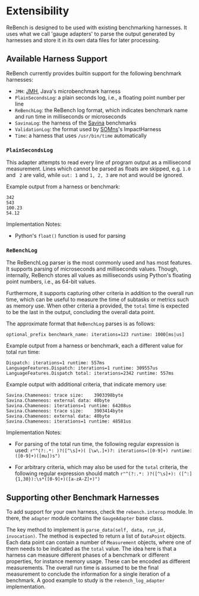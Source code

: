 # Extensibility

ReBench is designed to be used with existing benchmarking harnesses.
It uses what we call 'gauge adapters' to parse the output generated by harnesses
and store it in its own data files for later processing.

## Available Harness Support

ReBench currently provides builtin support for the following benchmark harnesses:

- `JMH`: [JMH](http://openjdk.java.net/projects/code-tools/jmh/), Java's microbenchmark harness
- `PlainSecondsLog`: a plain seconds log, i.e., a floating point number per line
- `ReBenchLog`: the ReBench log format, which indicates benchmark name and run time in milliseconds or microseconds
- `SavinaLog`: the harness of the [Savina](https://github.com/shamsimam/savina) benchmarks
- `ValidationLog`: the format used by [SOMns](https://github.com/smarr/SOMns)'s ImpactHarness
- `Time`: a harness that uses `/usr/bin/time` automatically

### `PlainSecondsLog`

This adapter attempts to read every line of program output as a millisecond
measurement. Lines which cannot be parsed as floats are skipped, e.g. `1.0` and
`  2 ` are valid, while `out: 1` and `1, 2, 3` are not and would be ignored.

Example output from a harness or benchmark:

```
342
543
100.23
54.12
```

Implementation Notes:

 - Python's `float()` function is used for parsing

### `ReBenchLog`

The ReBenchLog parser is the most commonly used and has most features.
It supports parsing of microseconds and milliseconds values.
Though, internally, ReBench stores all values as milliseconds using Python's
floating point numbers, i.e., as 64-bit values.

Furthermore, it supports capturing other criteria in addition to the overall
run time, which can be useful to measure the time of subtasks or metrics such
as memory use. When other criteria a provided, the `total` time is expected to
be the last in the output, concluding the overall data point.

The approximate format that `ReBenchLog` parses is as follows:

    optional_prefix benchmark_name: iterations=123 runtime: 1000[ms|us]

Example output from a harness or benchmark, each a different value for total
run time:

```
Dispatch: iterations=1 runtime: 557ms
LanguageFeatures.Dispatch: iterations=1 runtime: 309557us
LanguageFeatures.Dispatch total: iterations=2342 runtime: 557ms
```

Example output with additional criteria, that indicate memory use:

```
Savina.Chameneos: trace size:    3903398byte
Savina.Chameneos: external data: 40byte
Savina.Chameneos: iterations=1 runtime: 64208us
Savina.Chameneos: trace size:    3903414byte
Savina.Chameneos: external data: 40byte
Savina.Chameneos: iterations=1 runtime: 48581us
```

Implementation Notes:

 - For parsing of the total run time, the following regular expression is used:
   `r"^(?:.*: )?([^\s]+)( [\w\.]+)?: iterations=([0-9]+) runtime: ([0-9]+)([mu])s")`

 - For arbitrary criteria, which may also be used for the `total` criteria,
   the following regular expression should match
   `r"^(?:.*: )?([^\s]+): ([^:]{1,30}):\s*([0-9]+)([a-zA-Z]+)")`

## Supporting other Benchmark Harnesses

To add support for your own harness, check the `rebench.interop` module.
In there, the `adapter` module contains the `GaugeAdapter` base class.

The key method to implement is `parse_data(self, data, run_id, invocation)`.
The method is expected to return a list of `DataPoint` objects.
Each data point can contain a number of `Measurement` objects, where one of
them needs to be indicated as the `total` value.
The idea here is that a harness can measure different phases of a benchmark
or different properties, for instance memory usage.
These can be encoded as different measurements. The overall run time is
assumed to be the final measurement to conclude the information for a single
iteration of a benchmark.
A good example to study is the `rebench_log_adapter` implementation.
